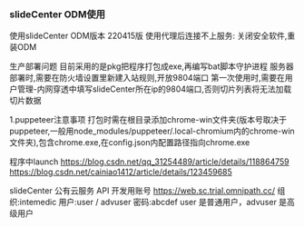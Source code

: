 <!--
 * @Author: cwx
 * @Description:
 * @Date: 2022-06-10 16:13:43
 * @LastEditTime: 2022-08-12 13:37:41
 * @FilePath: \ReportSystem_Demo\document\note.md
-->

### slideCenter ODM使用
使用slideCenter ODM版本 220415版
使用代理后连接不上服务: 关闭安全软件,重装ODM

生产部署问题
目前采用的是pkg把程序打包成exe,再编写bat脚本守护进程
服务器部署时,需要在防火墙设置里新建入站规则,开放9804端口
第一次使用时,需要在用户管理-内网穿透中填写slideCenter所在ip的9804端口,否则切片列表将无法加载切片数据

1.puppeteer注意事项
打包时需在根目录添加chrome-win文件夹(版本号取决于puppeteer,一般用node_modules/puppeteer/.local-chromium内的chrome-win文件夹),包含chrome.exe,在config.json内配置路径指向chrome.exe

程序中launch
https://blog.csdn.net/qq_31254489/article/details/118864759
https://blog.csdn.net/cainiao1412/article/details/123459685

slideCenter 公有云服务 API 开发用账号
https://web.sc.trial.omnipath.cc/
组织:intemedic
用户:user / advuser
密码:abcdef
user 是普通用户，advuser 是高级用户